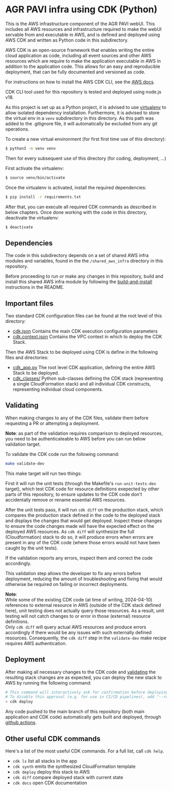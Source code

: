 
# AGR PAVI infra using CDK (Python)

This is the AWS infrastructure component of the AGR PAVI webUI.
This includes all AWS resources and infrastructure required to make the webUI
servable from and executable in AWS, and is defined and deployed using
AWS CDK and written as Python code in this subdirectory.

AWS CDK is an open-source framework that enables writing
the entire cloud application as code, including all event sources and other AWS resources
which are require to make the application executable in AWS in addition to the application code.
This allows for an easy and reproducible deployment, that can be fully documented and versioned as code.

For instructions on how to install the AWS CDK CLI,
see the [AWS docs](https://docs.aws.amazon.com/cdk/v2/guide/getting_started.html#getting_started_install).

CDK CLI tool used for this repository is tested and deployed using node.js v18.


As this project is set up as a Python project, it is advised to use [virtualenv](https://docs.python.org/3/library/venv.html)
to allow isolated dependency installation. Furthermore, it is advised to store
the virtual env in a `venv` subdirectory in this directory.
As this path was added to the .gitignore file, it will automatically be excluded
from any git operations.

To create a new virtual environment (for first first time use of this directory):
```bash
$ python3 -m venv venv
```

Then for every subsequent use of this directory (for coding, deployment, ...)

First activate the virtualenv:
```bash
$ source venv/bin/activate
```

Once the virtualenv is activated, install the required dependencies:
```bash
$ pip install -r requirements.txt
```

After that, you can execute all required CDK commands as described in below chapters.
Once done working with the code in this directory, deactivate the virtualenv:
```bash
$ deactivate
```

## Dependencies
The code in this subdirectory depends on a set of shared AWS infra modules and variables,
found in the the `/shared_aws_infra` directory in this repository.

Before proceeding to run or make any changes in this repository, build and install
this shared AWS infra module by following the [build-and-install](../../shared_aws_infra/README.md#build-and-install) instructions in the README.

## Important files
Two standard CDK configuration files can be found at the root level of this directory:
 * [cdk.json](./cdk.json)
    Contains the main CDK execution configuration parameters
 * [cdk.context.json](./cdk.context.json)
    Contains the VPC context in which to deploy the CDK Stack.

Then the AWS Stack to be deployed using CDK is define in the following files and directories:
 * [cdk_app.py](./cdk_app.py)
    The root level CDK application, defining the entire AWS Stack to be deployed.
 * [cdk_classes/](./cdk_classes/)
    Python sub-classes defining the CDK stack (representing a single CloudFormation stack)
    and all individual CDK constructs, representing individual cloud components.

## Validating
When making changes to any of the CDK files, validate them before requesting a PR
or attempting a deployment.

**Note**: as part of the validation requires comparison to deployed resources,
you need to be authenticateable to AWS before you can run below validation target.

To validate the CDK code run the following command:
```bash
make validate-dev
```
This make target will run two things:

First it will run the unit tests (through the Makefile's `run-unit-tests-dev` target),
which test CDK code for resource definitions exepected by other parts of this repository,
to ensure updates to the CDK code don't accidentally remove or rename essential AWS resources.

After the unit tests pass, it will run `cdk diff` on the production stack,
which compares the production stack defined in the code to the deployed stack
and displays the changes that would get deployed. 
Inspect these changes to ensure the code changes made will have the expected effect
on the deployed AWS resources.
As `cdk diff` will synthesize the full (Cloudformation) stack to do so, it will
produce errors when errors are present in any of the CDK code (where those
errors would not have been caught by the unit tests).

If the validation reports any errors, inspect them and correct the code accordingly.

This validation step allows the developer to fix any errors before deployment,
reducing the amount of troubleshooting and fixing that would otherwise be required
on failing or incorrect deployments.

**Note**:  
While some of the existing CDK code (at time of writing, 2024-04-10)
references to external resource in AWS (outside of the CDK stack defined here),
unit testing does not actually query those resources.
As a result, unit testing will not catch changes to or error in those (external) resource definitions.  
Only `cdk diff` will query actual AWS resources and produce
errors accordingly if there would be any issues with such externally defined resources.
Consequently, the `cdk diff` step in the `validate-dev` make recipe requires AWS authentication.

## Deployment
After making all necessary changes to the CDK code and [validating](#validating)
the resulting stack changes are as expected, you can deploy
the new stack to AWS by running the following command:
```bash
# This command will interactively ask for confirmation before deploying security-sensitive changes.
# To disable this approval (e.g. for use in CI/CD pipelines), add "--require-approval never"
> cdk deploy
```
Any code pushed to the main branch of this repository (both main application and CDK code)
automatically gets built and deployed, through [github actions](./.github/workflows/main-build-and-deploy.yml).

## Other useful CDK commands
Here's a list of the most useful CDK commands. For a full list, call `cdk help`.
 * `cdk ls`          list all stacks in the app
 * `cdk synth`       emits the synthesized CloudFormation template
 * `cdk deploy`      deploy this stack to AWS
 * `cdk diff`        compare deployed stack with current state
 * `cdk docs`        open CDK documentation
